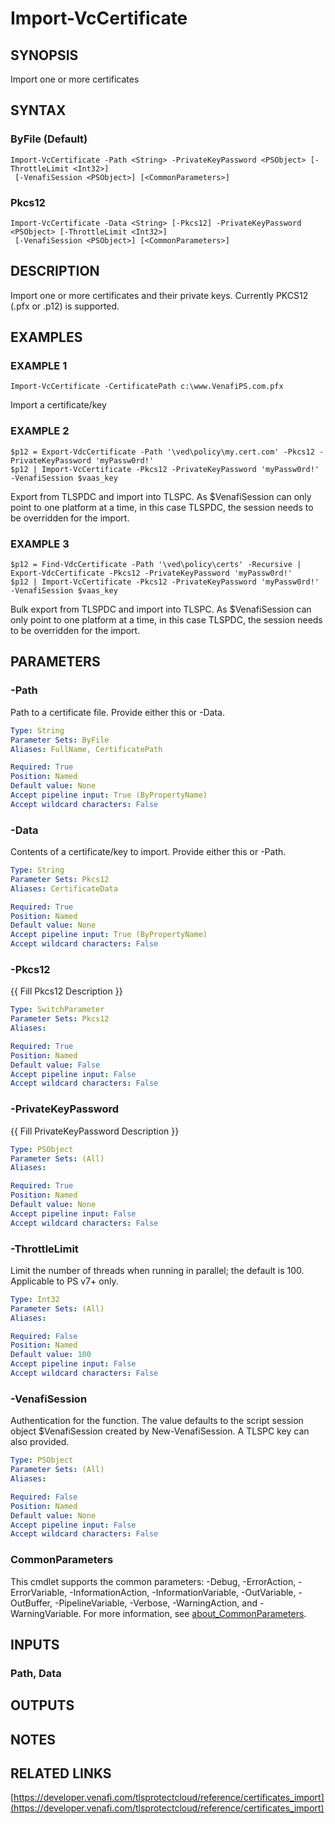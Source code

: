 # Import-VcCertificate

## SYNOPSIS
Import one or more certificates

## SYNTAX

### ByFile (Default)
```
Import-VcCertificate -Path <String> -PrivateKeyPassword <PSObject> [-ThrottleLimit <Int32>]
 [-VenafiSession <PSObject>] [<CommonParameters>]
```

### Pkcs12
```
Import-VcCertificate -Data <String> [-Pkcs12] -PrivateKeyPassword <PSObject> [-ThrottleLimit <Int32>]
 [-VenafiSession <PSObject>] [<CommonParameters>]
```

## DESCRIPTION
Import one or more certificates and their private keys. 
Currently PKCS12 (.pfx or .p12) is supported.

## EXAMPLES

### EXAMPLE 1
```
Import-VcCertificate -CertificatePath c:\www.VenafiPS.com.pfx
```

Import a certificate/key

### EXAMPLE 2
```
$p12 = Export-VdcCertificate -Path '\ved\policy\my.cert.com' -Pkcs12 -PrivateKeyPassword 'myPassw0rd!'
$p12 | Import-VcCertificate -Pkcs12 -PrivateKeyPassword 'myPassw0rd!' -VenafiSession $vaas_key
```

Export from TLSPDC and import into TLSPC.
As $VenafiSession can only point to one platform at a time, in this case TLSPDC, the session needs to be overridden for the import.

### EXAMPLE 3
```
$p12 = Find-VdcCertificate -Path '\ved\policy\certs' -Recursive | Export-VdcCertificate -Pkcs12 -PrivateKeyPassword 'myPassw0rd!'
$p12 | Import-VcCertificate -Pkcs12 -PrivateKeyPassword 'myPassw0rd!' -VenafiSession $vaas_key
```

Bulk export from TLSPDC and import into TLSPC.
As $VenafiSession can only point to one platform at a time, in this case TLSPDC, the session needs to be overridden for the import.

## PARAMETERS

### -Path
Path to a certificate file. 
Provide either this or -Data.

```yaml
Type: String
Parameter Sets: ByFile
Aliases: FullName, CertificatePath

Required: True
Position: Named
Default value: None
Accept pipeline input: True (ByPropertyName)
Accept wildcard characters: False
```

### -Data
Contents of a certificate/key to import. 
Provide either this or -Path.

```yaml
Type: String
Parameter Sets: Pkcs12
Aliases: CertificateData

Required: True
Position: Named
Default value: None
Accept pipeline input: True (ByPropertyName)
Accept wildcard characters: False
```

### -Pkcs12
{{ Fill Pkcs12 Description }}

```yaml
Type: SwitchParameter
Parameter Sets: Pkcs12
Aliases:

Required: True
Position: Named
Default value: False
Accept pipeline input: False
Accept wildcard characters: False
```

### -PrivateKeyPassword
{{ Fill PrivateKeyPassword Description }}

```yaml
Type: PSObject
Parameter Sets: (All)
Aliases:

Required: True
Position: Named
Default value: None
Accept pipeline input: False
Accept wildcard characters: False
```

### -ThrottleLimit
Limit the number of threads when running in parallel; the default is 100. 
Applicable to PS v7+ only.

```yaml
Type: Int32
Parameter Sets: (All)
Aliases:

Required: False
Position: Named
Default value: 100
Accept pipeline input: False
Accept wildcard characters: False
```

### -VenafiSession
Authentication for the function.
The value defaults to the script session object $VenafiSession created by New-VenafiSession.
A TLSPC key can also provided.

```yaml
Type: PSObject
Parameter Sets: (All)
Aliases:

Required: False
Position: Named
Default value: None
Accept pipeline input: False
Accept wildcard characters: False
```

### CommonParameters
This cmdlet supports the common parameters: -Debug, -ErrorAction, -ErrorVariable, -InformationAction, -InformationVariable, -OutVariable, -OutBuffer, -PipelineVariable, -Verbose, -WarningAction, and -WarningVariable. For more information, see [about_CommonParameters](http://go.microsoft.com/fwlink/?LinkID=113216).

## INPUTS

### Path, Data
## OUTPUTS

## NOTES

## RELATED LINKS

[https://developer.venafi.com/tlsprotectcloud/reference/certificates_import](https://developer.venafi.com/tlsprotectcloud/reference/certificates_import)

